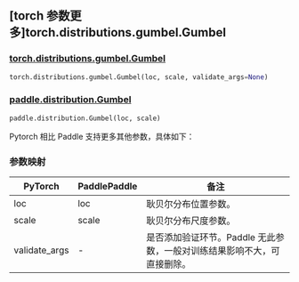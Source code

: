 ## [torch 参数更多]torch.distributions.gumbel.Gumbel

### [torch.distributions.gumbel.Gumbel](https://pytorch.org/docs/stable/distributions.html#torch.distributions.gumbel.Gumbel)

```python
torch.distributions.gumbel.Gumbel(loc, scale, validate_args=None)
```

### [paddle.distribution.Gumbel](https://www.paddlepaddle.org.cn/documentation/docs/zh/develop/api/paddle/distribution/Gumbel_cn.html#gumbel)

```python
paddle.distribution.Gumbel(loc, scale)
```

Pytorch 相比 Paddle 支持更多其他参数，具体如下：

### 参数映射

| PyTorch       | PaddlePaddle | 备注                                                                    |
| ------------- | ------------ | ----------------------------------------------------------------------- |
| loc           | loc          | 耿贝尔分布位置参数。                                                    |
| scale         | scale        | 耿贝尔分布尺度参数。                                                    |
| validate_args | -            | 是否添加验证环节。Paddle 无此参数，一般对训练结果影响不大，可直接删除。 |
